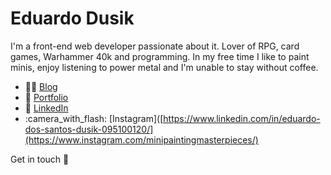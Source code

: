 # Eduardo Dusik

I'm a front-end web developer passionate about it. Lover of RPG, card games, Warhammer 40k and programming. 
In my free time I like to paint minis, enjoy listening to power metal and I'm unable to stay without coffee.<br/>

* :man_technologist: [Blog](https://eduardodusik.dev/) <br/>
* :art: [Portfolio](https://eduardodusik.com.br/) <br/>
* :briefcase: [LinkedIn](https://www.linkedin.com/in/eduardo-dos-santos-dusik-095100120/) <br/>
* :camera_with_flash: [Instagram]([https://www.linkedin.com/in/eduardo-dos-santos-dusik-095100120/](https://www.instagram.com/minipaintingmasterpieces/)<br/>

Get in touch :wave:
